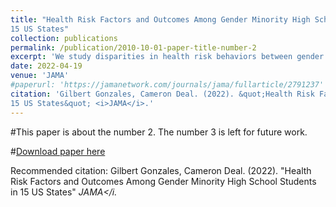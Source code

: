 ```yaml
---
title: "Health Risk Factors and Outcomes Among Gender Minority High School Students in
15 US States"
collection: publications
permalink: /publication/2010-10-01-paper-title-number-2
excerpt: 'We study disparities in health risk behaviors between gender minority adolescents and cisgender adolescents. We also examine gender questioning adolescents and the health disparities they experience.'
date: 2022-04-19
venue: 'JAMA'
#paperurl: 'https://jamanetwork.com/journals/jama/fullarticle/2791237'
citation: 'Gilbert Gonzales, Cameron Deal. (2022). &quot;Health Risk Factors and Outcomes Among Gender Minority High School Students in
15 US States&quot; <i>JAMA</i>.'
---
```

#This paper is about the number 2. The number 3 is left for future work.

#[Download paper here](https://jamanetwork.com/journals/jama/fullarticle/2791237)

Recommended citation: Gilbert Gonzales, Cameron Deal. (2022). &quot;Health Risk Factors and Outcomes Among Gender Minority High School Students in
15 US States&quot; <i>JAMA</i.

